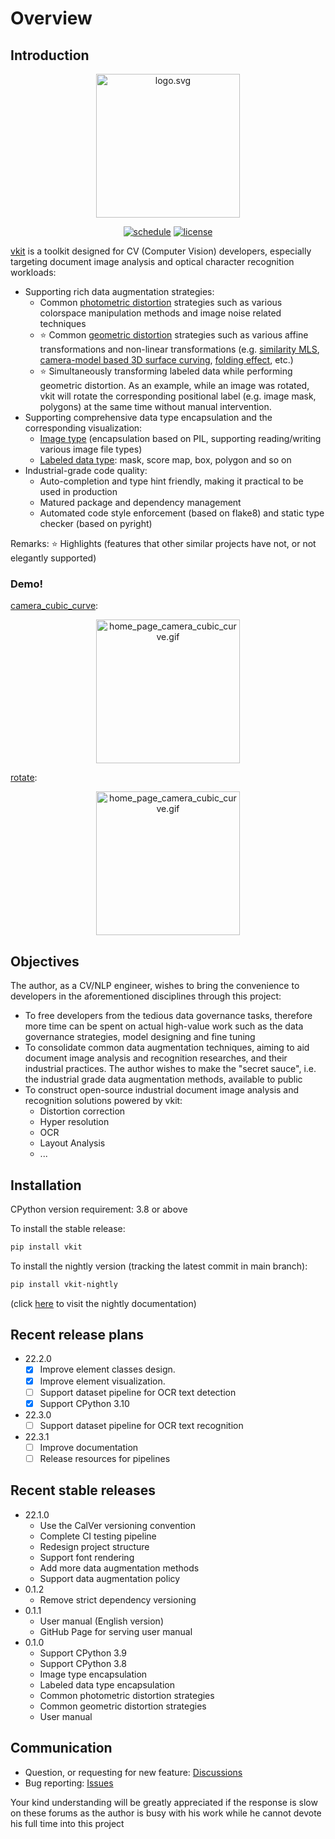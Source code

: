 # Overview

## Introduction

<div align="center">

<img alt="logo.svg" width="230" src="https://vkit.vkit-x.com/img/logo.svg" />

[![schedule](https://github.com/vkit-x/vkit/actions/workflows/schedule.yaml/badge.svg)](https://github.com/vkit-x/vkit/actions/workflows/schedule.yaml)
[![license](https://img.shields.io/github/license/vkit-x/vkit)](https://github.com/vkit-x/vkit/blob/master/LICENSE)

</div>

[vkit](https://github.com/vkit-x/vkit) is a toolkit designed for CV (Computer Vision) developers, especially targeting document image analysis and optical character recognition workloads:

* Supporting rich data augmentation strategies:
  * Common [photometric distortion](https://vkit.vkit-x.com/feature/photometric-distortion/interface) strategies such as various colorspace manipulation methods and image noise related techniques
  * ⭐ Common [geometric distortion](https://vkit.vkit-x.com/feature/geometric-distortion/interface) strategies such as various affine transformations and non-linear transformations (e.g. [similarity MLS](https://vkit.vkit-x.com/feature/geometric-distortion/mls#similarity_mls), [camera-model based 3D surface curving](https://vkit.vkit-x.com/feature/geometric-distortion/camera#camera_cubic_curve), [folding effect](https://vkit.vkit-x.com/feature/geometric-distortion/camera#camera_plane_line_fold), etc.)
  * ⭐ Simultaneously transforming labeled data while performing geometric distortion. As an example, while an image was rotated, vkit will rotate the corresponding positional label (e.g. image mask, polygons) at the same time without manual intervention.
* Supporting comprehensive data type encapsulation and the corresponding visualization:
  * [Image type](https://vkit.vkit-x.com/utility/image) (encapsulation based on PIL, supporting reading/writing various image file types)
  * [Labeled data type](https://vkit.vkit-x.com/utility/label): mask, score map, box, polygon and so on
* Industrial-grade code quality:
  * Auto-completion and type hint friendly, making it practical to be used in production
  * Matured package and dependency management
  * Automated code style enforcement (based on flake8) and static type checker (based on pyright)

Remarks: ⭐ Highlights (features that other similar projects have not, or not elegantly supported)

### Demo!

[camera_cubic_curve](https://vkit.vkit-x.com/feature/geometric-distortion/camera#camera_cubic_curve):

<div align="center">
    <img alt="home_page_camera_cubic_curve.gif" width="230" src="https://vkit.vkit-x.com/homepage/home_page_camera_cubic_curve.gif" />
</div>

[rotate](https://vkit.vkit-x.com/feature/geometric-distortion/affine#rotate):

<div align="center">
    <img alt="home_page_camera_cubic_curve.gif" width="230" src="https://vkit.vkit-x.com/homepage/home_page_rotate.gif" />
</div>

## Objectives

The author, as a CV/NLP engineer, wishes to bring the convenience to developers in the aforementioned disciplines through this project:

* To free developers from the tedious data governance tasks, therefore more time can be spent on actual high-value work such as the data governance strategies, model designing and fine tuning
* To consolidate common data augmentation techniques, aiming to aid document image analysis and recognition researches, and their industrial practices. The author wishes to make the "secret sauce", i.e. the industrial grade data augmentation methods, available to public
* To construct open-source industrial document image analysis and recognition solutions powered by vkit:
  * Distortion correction
  * Hyper resolution
  * OCR
  * Layout Analysis
  * ...

## Installation

CPython version requirement: 3.8 or above

To install the stable release:

```bash
pip install vkit
```

To install the nightly version (tracking the latest commit in main branch):

```bash
pip install vkit-nightly
```

(click [here](https://vkit-nightly.vkit-x.com/) to visit the nightly documentation)

## Recent release plans

* 22.2.0
  - [X] Improve element classes design.
  - [X] Improve element visualization.
  - [ ] Support dataset pipeline for OCR text detection
  - [X] Support CPython 3.10
* 22.3.0
  - [ ] Support dataset pipeline for OCR text recognition
* 22.3.1
  - [ ] Improve documentation
  - [ ] Release resources for pipelines

## Recent stable releases

* 22.1.0
  - Use the CalVer versioning convention
  - Complete CI testing pipeline
  - Redesign project structure
  - Support font rendering
  - Add more data augmentation methods
  - Support data augmentation policy
* 0.1.2
  - Remove strict dependency versioning
* 0.1.1
  - User manual (English version)
  - GitHub Page for serving user manual
* 0.1.0
  - Support CPython 3.9
  - Support CPython 3.8
  - Image type encapsulation
  - Labeled data type encapsulation
  - Common photometric distortion strategies
  - Common geometric distortion strategies
  - User manual

## Communication

* Question, or requesting for new feature: [Discussions](https://github.com/vkit-x/vkit/discussions)
* Bug reporting: [Issues](https://github.com/vkit-x/vkit/issues)

Your kind understanding will be greatly appreciated if the response is slow on these forums as the author is busy with his work while he cannot devote his full time into this project
